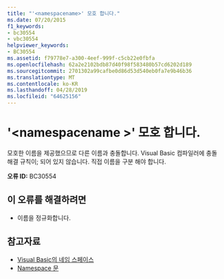 ```yaml
---
title: "'<namespacename>' 모호 합니다."
ms.date: 07/20/2015
f1_keywords:
- bc30554
- vbc30554
helpviewer_keywords:
- BC30554
ms.assetid: f79778e7-a300-4eef-999f-c5cb22e0fbfa
ms.openlocfilehash: 62a2e2102bdb87d40f98f583480b57cd6202d189
ms.sourcegitcommit: 2701302a99cafbe0d86d53d540eb0fa7e9b46b36
ms.translationtype: MT
ms.contentlocale: ko-KR
ms.lasthandoff: 04/28/2019
ms.locfileid: "64625156"
---
```

# <a name="namespacename-is-ambiguous"></a>'\<namespacename >' 모호 합니다.
모호한 이름을 제공했으므로 다른 이름과 충돌합니다. Visual Basic 컴파일러에 충돌 해결 규칙이; 되어 있지 않습니다. 직접 이름을 구분 해야 합니다.  
  
 **오류 ID:** BC30554  
  
## <a name="to-correct-this-error"></a>이 오류를 해결하려면  
  
- 이름을 정규화합니다.  
  
## <a name="see-also"></a>참고자료

- [Visual Basic의 네임 스페이스](../../visual-basic/programming-guide/program-structure/namespaces.md)
- [Namespace 문](../../visual-basic/language-reference/statements/namespace-statement.md)
